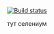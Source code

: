 [![Build status](https://ci.appveyor.com/api/projects/status/c7ysnixpn7m52rpv?svg=true)](https://ci.appveyor.com/project/chrisemenova/cardorder)


тут селениум
